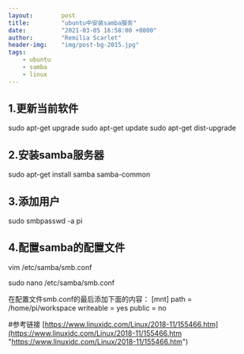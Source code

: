 ```yaml
---
layout:        post
title:         "ubuntu中安装samba服务"
date:          "2021-03-05 16:58:00 +0800"
author:        "Remilia Scarlet"
header-img:    "img/post-bg-2015.jpg"
tags:
    - ubuntu
    - samba
    - linux
---
```


## 1.更新当前软件

sudo apt-get upgrade 
sudo apt-get update 
sudo apt-get dist-upgrade

## 2.安装samba服务器
sudo apt-get install samba samba-common

## 3.添加用户
sudo smbpasswd -a pi

## 4.配置samba的配置文件
vim /etc/samba/smb.conf

sudo nano /etc/samba/smb.conf

在配置文件smb.conf的最后添加下面的内容：
[mnt]
   path = /home/pi/workspace
   writeable = yes
   public = no
   
#参考链接
[https://www.linuxidc.com/Linux/2018-11/155466.htm](https://www.linuxidc.com/Linux/2018-11/155466.htm "https://www.linuxidc.com/Linux/2018-11/155466.htm")
